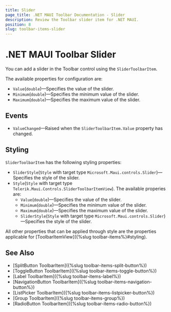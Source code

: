 ```yaml
---
title: Slider
page_title: .NET MAUI Toolbar Documentation - Slider
description: Review the Toolbar slider item for .NET MAUI.
position: 8
slug: toolbar-items-slider
---
```


# .NET MAUI Toolbar Slider

You can add a slider in the Toolbar control using the `SliderToolbarItem`.

The available properties for configuration are:

* `Value`(`double`)&mdash;Specifies the value of the slider.
* `Minimum`(`double`)&mdash;Specifies the minimum value of the slider.
* `Maximum`(`double`)&mdash;Specifies the maximum value of the slider.

<snippet id='toolbar-slider-item'/>

## Events

* `ValueChanged`&mdash;Raised when the `SliderToolbarItem.Value` property has changed.

## Styling

`SliderToolbarItem` has the following styling properties:

* `SliderStyle`(`Style` with target type `Microsoft.Maui.controls.Slider`)&mdash;Specifies the style of the slider.
* `Style`(`Style` with target type `Telerik.Maui.Controls.SliderToolbarItemView`). The available properies are:
	* `Value`(`double`)&mdash;Specifies the value of the slider.
	* `Minimum`(`double`)&mdash;Specifies the minimum value of the slider.
	* `Maximum`(`double`)&mdash;Specifies the maximum value of the slider.
	* `SliderStyle`(`Style` with target type `Microsoft.Maui.controls.Slider`)&mdash;Specifies the style of the slider.

All other properties that can be applied through style are the properties applicable for [ToolbarItemView]({%slug toolbar-items%}#styling).

## See Also

- [SplitButton ToolbarItem]({%slug toolbar-items-split-button%})
- [ToggleButton ToolbarItem]({%slug toolbar-items-toggle-button%})
- [Label ToolbarItem]({%slug toolbar-items-label%})
- [NavigationButton ToolbarItem]({%slug toolbar-items-navigation-button%})
- [ListPicker ToolbarItem]({%slug toolbar-items-listpicker-button%})
- [Group ToolbarItem]({%slug toolbar-items-group%})
- [RadioButton ToolbarItem]({%slug toolbar-items-radio-button%})

